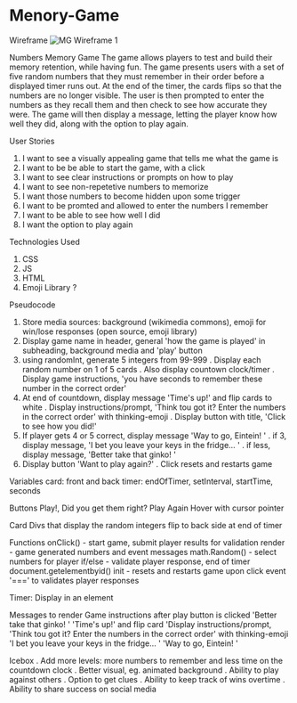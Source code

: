 # Menory-Game

Wireframe
![MG Wireframe 1](https://media.git.generalassemb.ly/user/48637/files/f4f61683-bdc6-4616-8f45-5cabd9550cf9)

Numbers Memory Game
  The game allows players to test and build their memory retention, while having fun. The game presents users with a set of five random numbers that they must remember in their order before a displayed timer runs out. At the end of the timer, the cards flips so that the numbers are no longer visible. The user is then prompted to enter the numbers as they recall them and then check to see how accurate they were. The game will then display a message, letting the player know how well they did, along with the option to play again.

User Stories
1. I want to see a visually appealing game that tells me what the game is
2. I want to be be able to start the game, with a click
3. I want to see clear instructions or prompts on how to play
4. I want to see non-repetetive numbers to memorize
5. I want those numbers to become hidden upon some trigger
6. I want to be promted and allowed to enter the numbers I remember
7. I want to be able to see how well I did
8. I want the option to play again

Technologies Used
1. CSS
2. JS
3. HTML
4. Emoji Library ?

Pseudocode
1. Store media sources: background (wikimedia commons), emoji for win/lose responses (open source, emoji library)
2. Display game name in header, general 'how the game is played' in subheading, background media and 'play' button
3. using randomInt, generate 5 integers from 99-999
  . Display each random number on 1 of 5 cards
  . Also display countown clock/timer 
  . Display game instructions, 'you have <x> seconds to remember these number in the correct order'
4. At end of countdown, display message 'Time's up!' and flip cards to white
  . Display instructions/prompt, 'Think tou got it? Enter the numbers in the correct order' with thinking-emoji
  . Display button with title, 'Click to see how you did!' 
5. If player gets 4 or 5 correct, display message 'Way to go, Eintein! <nerd-emoji>'
  . if 3, display message, 'I bet you leave your keys in the fridge... <smirk-emoji>'
  . if less, display message, 'Better take that ginko! <no-face-emoji>'
6. Display button 'Want to play again?'
  . Click resets and restarts game

Variables
  card: front and back
  timer: endOfTimer, setInterval, startTime, seconds

Buttons
  Play!, Did you get them right? Play Again
  Hover with cursor pointer

Card
  Divs that display the random integers
  flip to back side at end of timer

Functions
  onClick() - start game, submit player results for validation
  render - game generated numbers and event messages
  math.Random() - select numbers for player
  if/else - validate player response, end of timer
  document.getelementbyid() 
  init - resets and restarts game upon click event
  '===' to validates player responses

Timer: Display in an element

Messages to render
  Game instructions after play button is clicked
  'Better take that ginko! <no-face-emoji>'
  'Time's up!' and flip card
  'Display instructions/prompt, 'Think tou got it? Enter the numbers in the correct order' with thinking-emoji
  'I bet you leave your keys in the fridge... <smirk-emoji>'
  'Way to go, Eintein! <nerd-emoji>'

Icebox
  . Add more levels: more numbers to remember and less time on the countdown clock
  . Better visual, eg. animated background
  . Ability to play against others
  . Option to get clues
  . Ability to keep track of wins overtime
  . Ability to share success on social media
